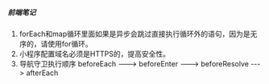 <!--
 * @Author: WuGuang
 * @Date: 2022-07-08 11:07:43
 * @Description: 前端笔记
 * 
 * Copyright (c) 2022 by KYNY, All Rights Reserved. 
-->

##### 前端笔记

1. forEach和map循环里面如果是异步会跳过直接执行循环外的语句，因为是无序的，请使用for循环。
2. 小程序配置域名必须是HTTPS的，提高安全性。
3. 导航守卫执行顺序 beforeEach ---> beforeEnter ---> beforeResolve ---> afterEach
